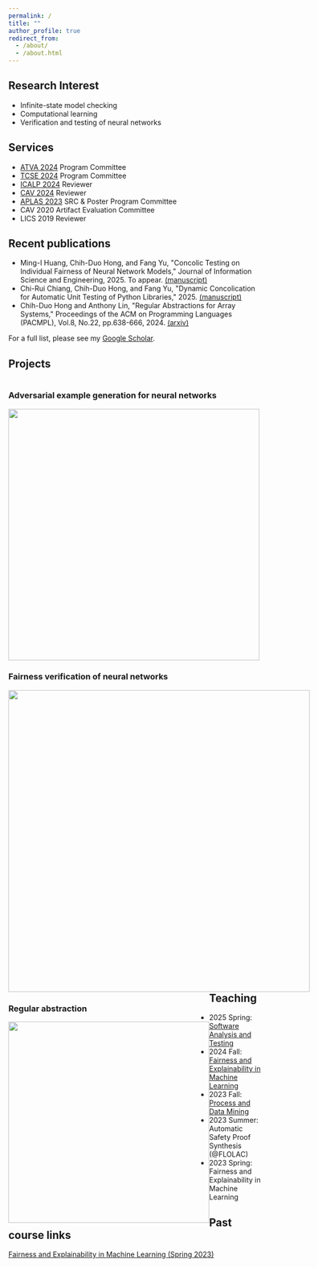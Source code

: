 ```yaml
---
permalink: /
title: ""
author_profile: true
redirect_from: 
  - /about/
  - /about.html
---
```


Research Interest
-----
- Infinite-state model checking
- Computational learning
- Verification and testing of neural networks

Services
-----
- [ATVA 2024](https://atva-conference.org/2024/organization/) Program Committee
- [TCSE 2024](https://tcse2024.seat.org.tw/) Program Committee
- [ICALP 2024](https://compose.ioc.ee/icalp2024/#icalp) Reviewer
- [CAV 2024](https://i-cav.org/2024/) Reviewer
- [APLAS 2023](https://conf.researchr.org/home/aplas-2023) SRC & Poster Program Committee
- CAV 2020 Artifact Evaluation Committee
- LICS 2019 Reviewer

Recent publications
-----

- Ming-I Huang, Chih-Duo Hong, and Fang Yu, "Concolic Testing on Individual Fairness of Neural Network Models," Journal of Information Science and Engineering, 2025. To appear. [(manuscript)](https://chihduo.github.io/files/Concolic_Testing_of_DNN_Fairness.pdf)
- Chi-Rui Chiang, Chih-Duo Hong, and Fang Yu, "Dynamic Concolication for Automatic Unit Testing of Python Libraries," 2025. [(manuscript)](https://chihduo.github.io/files/Concolic_Testing_with_Profiler.pdf)
- Chih-Duo Hong and Anthony Lin, "Regular Abstractions for Array Systems," Proceedings of the ACM on Programming Languages (PACMPL), Vol.8, No.22, pp.638-666, 2024. [(arxiv)](https://arxiv.org/abs/2401.02618)

For a full list, please see my [Google Scholar](https://scholar.google.com.tw/citations?user=Mnc26mEAAAAJ).

Projects
----
<div>

<div style="float:left">
<h3>Adversarial example generation for neural networks</h3>
<img src="https://chihduo.github.io/files/pyct_adv_bg.png" width="500px" />
</div>

<div style="float:left">
<h3>Fairness verification of neural networks</h3>
<img src="https://chihduo.github.io/files/pyfair.png" width="600px" />
</div>

<div style="float:left">
<h3>Regular abstraction</h3>
<img src="https://chihduo.github.io/files/reg_abs.png" width="400px" />
</div>
</div>

Teaching
-----
- 2025 Spring: [Software Analysis and Testing](https://newdoc.nccu.edu.tw/teaschm/1132/schmPrv.jsp-yy=113&smt=2&num=791029&gop=00&s=1.html)
- 2024 Fall: [Fairness and Explainability in Machine Learning](https://newdoc.nccu.edu.tw/teaschm/1131/schmPrv.jsp-yy=113&smt=1&num=356814&gop=00&s=1.html)
- 2023 Fall: [Process and Data Mining](https://newdoc.nccu.edu.tw/teaschm/1121/schmPrv.jsp-yy=112&smt=1&num=356359&gop=00&s=1.html)
- 2023 Summer: Automatic Safety Proof Synthesis (@FLOLAC)
- 2023 Spring: Fairness and Explainability in Machine Learning

Past course links
-----
[Fairness and Explainability in Machine Learning (Spring 2023)](https://sites.google.com/view/aisd2023)

